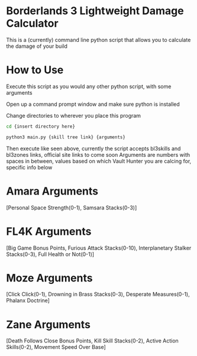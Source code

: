 # Borderlands 3 Lightweight Damage Calculator
This is a (currently) command line python script that allows you to calculate the damage of your build

# How to Use
Execute this script as you would any other python script, with some arguments

Open up a command prompt window and make sure python is installed

Change directories to wherever you place this program
```bash
cd {insert directory here}
```

```bash
python3 main.py {skill tree link} {arguments}
```
Then execute like seen above, currently the script accepts bl3skills and bl3zones links, official site links to come soon
Arguments are numbers with spaces in between, values based on which Vault Hunter you are calcing for, specific info below

# Amara Arguments
[Personal Space Strength(0-1), Samsara Stacks(0-3)]

# FL4K Arguments
[Big Game Bonus Points, Furious Attack Stacks(0-10), Interplanetary Stalker Stacks(0-3), Full Health or Not(0-1)]

# Moze Arguments
[Click Click(0-1), Drowning in Brass Stacks(0-3), Desperate Measures(0-1), Phalanx Doctrine]

# Zane Arguments
[Death Follows Close Bonus Points, Kill Skill Stacks(0-2), Active Action Skills(0-2), Movement Speed Over Base]